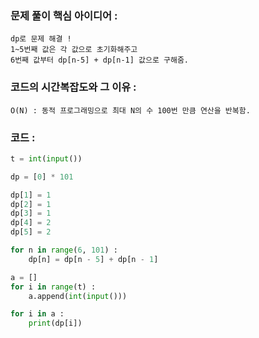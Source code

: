 ### 문제 풀이 핵심 아이디어 :
    dp로 문제 해결 !
    1~5번째 값은 각 값으로 초기화해주고 
    6번째 값부터 dp[n-5] + dp[n-1] 값으로 구해줌.
 
### 코드의 시간복잡도와 그 이유 :
    O(N) : 동적 프로그래밍으로 최대 N의 수 100번 만큼 연산을 반복함.

### 코드 :
```python
t = int(input())

dp = [0] * 101

dp[1] = 1
dp[2] = 1
dp[3] = 1
dp[4] = 2
dp[5] = 2

for n in range(6, 101) :
    dp[n] = dp[n - 5] + dp[n - 1]

a = []
for i in range(t) :
    a.append(int(input()))

for i in a :
    print(dp[i])

```